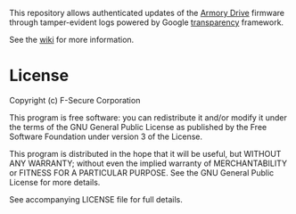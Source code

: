 This repository allows authenticated updates of the [Armory Drive](https://github.com/usbarmory/armory-drive)
firmware through tamper-evident logs powered by Google [transparency](https://transparency.dev/) framework.

See the [wiki](https://github.com/usbarmory/armory-drive/wiki/Firmware-Transparency) for more information.

License
=======

Copyright (c) F-Secure Corporation

This program is free software: you can redistribute it and/or modify it under
the terms of the GNU General Public License as published by the Free Software
Foundation under version 3 of the License.

This program is distributed in the hope that it will be useful, but WITHOUT ANY
WARRANTY; without even the implied warranty of MERCHANTABILITY or FITNESS FOR A
PARTICULAR PURPOSE. See the GNU General Public License for more details.

See accompanying LICENSE file for full details.
